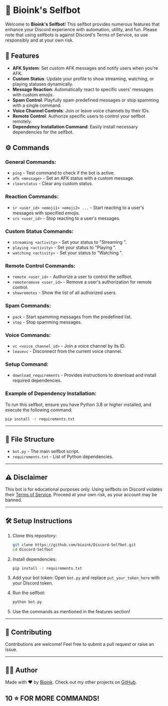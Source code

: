# 📘 Bioink's Selfbot

Welcome to **Bioink's Selfbot**! This selfbot provides numerous features that enhance your Discord experience with automation, utility, and fun. Please note that using selfbots is against Discord's Terms of Service, so use responsibly and at your own risk.

## 🚀 Features

- **AFK System**: Set custom AFK messages and notify users when you're AFK.
- **Custom Status**: Update your profile to show streaming, watching, or playing statuses dynamically.
- **Message Reaction**: Automatically react to specific users' messages with custom emojis.
- **Spam Control**: Playfully spam predefined messages or stop spamming with a single command.
- **Voice Channel Controls**: Join or leave voice channels by their IDs.
- **Remote Control**: Authorize specific users to control your selfbot remotely.
- **Dependency Installation Command**: Easily install necessary dependencies for the selfbot.

## ⚙️ Commands

### General Commands:
- `ping` - Test command to check if the bot is active.
- `afk <message>` - Set an AFK status with a custom message.
- `clearstatus` - Clear any custom status.

### Reaction Commands:
- `sr <user_id> <emoji1> <emoji2> ...` - Start reacting to a user's messages with specified emojis.
- `srs <user_id>` - Stop reacting to a user's messages.

### Custom Status Commands:
- `streaming <activity>` - Set your status to "Streaming <activity>".
- `playing <activity>` - Set your status to "Playing <activity>".
- `watching <activity>` - Set your status to "Watching <activity>".

### Remote Control Commands:
- `remote <user_id>` - Authorize a user to control the selfbot.
- `remoteremove <user_id>` - Remove a user's authorization for remote control.
- `showremotes` - Show the list of all authorized users.

### Spam Commands:
- `pack` - Start spamming messages from the predefined list.
- `stop` - Stop spamming messages.

### Voice Commands:
- `vc <voice_channel_id>` - Join a voice channel by its ID.
- `leavevc` - Disconnect from the current voice channel.

### Setup Command:
- `download_requirements` - Provides instructions to download and install required dependencies.

### Example of Dependency Installation:
To run this selfbot, ensure you have Python 3.8 or higher installed, and execute the following command:
```bash
pip install -r requirements.txt
```

---

## 📁 File Structure

- `bot.py` - The main selfbot script.
- `requirements.txt` - List of Python dependencies.

---

## ⚠️ Disclaimer

This bot is for educational purposes only. Using selfbots on Discord violates their [Terms of Service](https://discord.com/terms). Proceed at your own risk, as your account may be banned.

---

## 🛠️ Setup Instructions

1. Clone this repository:
   ```bash
   git clone https://github.com/bioink/Discord-Selfbot.git
   cd Discord-Selfbot
   ```

2. Install dependencies:
   ```bash
   pip install -r requirements.txt
   ```

3. Add your bot token:
   Open `bot.py` and replace `put_your_token_here` with your Discord token.

4. Run the selfbot:
   ```bash
   python bot.py
   ```

5. Use the commands as mentioned in the features section!

---

## 🤝 Contributing

Contributions are welcome! Feel free to submit a pull request or raise an issue.

---

## 👨‍💻 Author

Made with ❤️ by [Bioink](https://github.com/bioink). Check out my other projects on [GitHub](https://github.com/bioink).

## 10 ⭐ FOR MORE COMMANDS!
